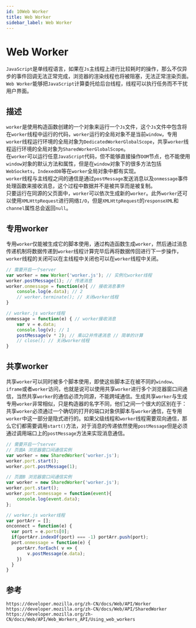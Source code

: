 ```yaml
---
id: 10Web Worker
title: Web Worker
sidebar_label: Web Worker
---
```


# Web Worker
`JavaScript`是单线程语言，如果在`Js`主线程上进行比较耗时的操作，那么不仅异步的事件回调无法正常完成，浏览器的渲染线程也将被阻塞，无法正常渲染页面。`Web Worker`能够把`JavaScript`计算委托给后台线程，线程可以执行任务而不干扰用户界面。

## 描述
`worker`是使用构造函数创建的一个对象来运行一个`Js`文件，这个`Js`文件中包含将在`worker`线程中运行的代码，`worker`运行的全局对象不是当前`window`，专用`worker`线程运行环境的全局对象为`DedicatedWorkerGlobalScope`，共享`worker`线程运行环境的全局对象为`SharedWorkerGlobalScope`。  
在`worker`可以运行任意`JavaScript`代码，但不能够直接操作`DOM`节点，也不能使用`window`对象的默认方法和属性，但是在`window`对象下的很多方法包括`WebSockets`，`IndexedDB`等在`worker`全局对象中都有实现。  
`worker`线程与主线程之间的通信是通过`postMessage`发送消息以及`onmessage`事件处理函数来接收消息，这个过程中数据并不是被共享而是被复制。  
只要运行在同源的父页面中，`worker`可以依次生成新的`worker`。此外`worker`还可以使用`XMLHttpRequest`进行网络`I/O`，但是`XMLHttpRequest`的`responseXML`和`channel`属性总会返回`null`。

## 专用worker
专用`worker`仅能被生成它的脚本使用，通过构造函数生成`worker`，然后通过消息传递机制将数据传递到`worker`线程计算完毕后再将数据传回进行下一步操作，`worker`线程的关闭可以在主线程中关闭也可以在`worker`线程中关闭。

```javascript
// 需要开启一个server
var worker = new Worker('worker.js'); // 实例化worker线程 
worker.postMessage(1); // 传递消息
worker.onmessage = function(e){ // 接收消息事件
    console.log(e.data); // 2
    // worker.terminate(); // 关闭worker线程
}
```

```javascript
// worker.js worker线程
onmessage = function(e) { // worker接收消息
    var v = e.data; 
    console.log(v); // 1
    postMessage(v * 2); // 乘以2并传递消息 // 简单的计算
    // close(); // 关闭worker线程
}
```

## 共享worker
共享`worker`可以同时被多个脚本使用，即使这些脚本正在被不同的`window`、`iframe`或者`worker`访问，也就是说可以使用共享`worker`进行多个浏览器窗口间通信，当然共享`worker`的通信必须为同源，不能跨域通信。生成共享`worker`与生成专用`worker`非常相似，只是构造器的名字不同，他们之间一个很大的区别在于：共享`worker`必须通过一个确切的打开的端口对象供脚本与`worker`通信，在专用`worker`中这一部分是隐式进行的。如果父级线程和`worker`线程需要双向通信，那么它们都需要调用`start()`方法，对于消息的传递依然使用`postMessage`但是必须通过调用端口上的`postMessage`方法来实现消息通信。
```javascript
// 需要开启一个server
// 页面A 浏览器窗口间通信实例
var worker = new SharedWorker('worker.js');
worker.port.start();
worker.port.postMessage(1);
```

```javascript
// 页面B 浏览器窗口间通信实例
var worker = new SharedWorker('worker.js');
worker.port.start();
worker.port.onmessage = function(event){
    console.log(event.data);
};
```

```javascript
// worker.js worker线程
var portArr = [];
onconnect = function(e) {
  var port = e.ports[0];
  if(portArr.indexOf(port) === -1) portArr.push(port);
  port.onmessage = function(e) {
    portArr.forEach( v => {
        v.postMessage(e.data);
    })
  }
}
```


## 参考

```
https://developer.mozilla.org/zh-CN/docs/Web/API/Worker
https://developer.mozilla.org/zh-CN/docs/Web/API/SharedWorker
https://developer.mozilla.org/zh-CN/docs/Web/API/Web_Workers_API/Using_web_workers
```

